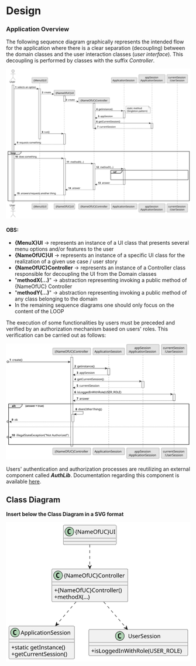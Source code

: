 # Design


### Application Overview

The following sequence diagram graphically represents the intended flow for the application where there is a clear separation (decoupling) between the domain classes and the user interaction classes (_user interface_). This decoupling is performed by classes with the suffix _Controller_.


![GeneralOverview](svg/usxx-sequence-diagram-ui-controller-overview.svg)

#### OBS:
- **{MenuX}UI** -> represents an instance of a UI class that presents several menu options and/or features to the user
- **{NameOfUC}UI** -> represents an instance of a specific UI class for the realization of a given use case / user story
- **{NameOfUC}Controller** -> represents an instance of a Controller class responsible for decoupling the UI from the Domain classes
- "**methodX(...)**" -> abstraction representing invoking a public method of {NameOfUC} Controller
- "**methodY(...)**" -> abstraction representing invoking a public method of any class belonging to the domain
- In the remaining sequence diagrams one should only focus on the content of the LOOP

The execution of some functionalities by users must be preceded and verified by an authorization mechanism based on users' roles.
This verification can be carried out as follows:


![CheckingUserAuthorization](svg/usxx-sequence-diagram-controller-checking-user-authorization.svg)

Users' authentication and authorization processes are reutilizing an external component called **_AuthLib_**.
Documentation regarding this component is available [here](docs/auth/README.md).


## Class Diagram

**Insert below the Class Diagram in a SVG format**

![Class Diagram](svg/class-diagram.svg)







